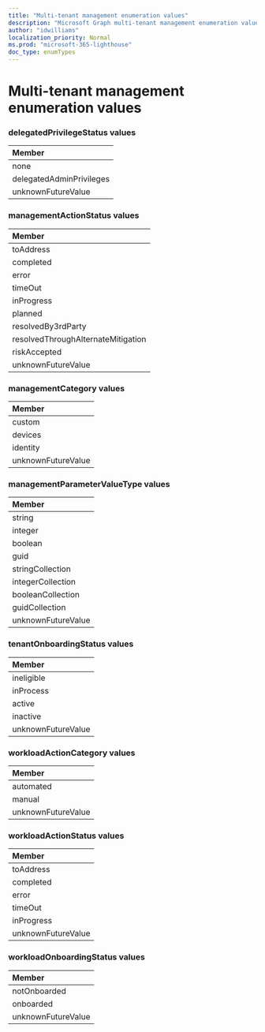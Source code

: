 ```yaml
---
title: "Multi-tenant management enumeration values"
description: "Microsoft Graph multi-tenant management enumeration values"
author: "idwilliams"
localization_priority: Normal
ms.prod: "microsoft-365-lighthouse"
doc_type: enumTypes
---
```


# Multi-tenant management enumeration values

### delegatedPrivilegeStatus values

|Member|
|:---|
|none|
|delegatedAdminPrivileges|
|unknownFutureValue|

### managementActionStatus values

|Member|
|:---|
|toAddress|
|completed|
|error|
|timeOut|
|inProgress|
|planned|
|resolvedBy3rdParty|
|resolvedThroughAlternateMitigation|
|riskAccepted|
|unknownFutureValue|

### managementCategory values

|Member|
|:---|
|custom|
|devices|
|identity|
|unknownFutureValue|

### managementParameterValueType values

|Member|
|:---|
|string|
|integer|
|boolean|
|guid|
|stringCollection|
|integerCollection|
|booleanCollection|
|guidCollection|
|unknownFutureValue|

### tenantOnboardingStatus values

|Member|
|:---|
|ineligible|
|inProcess|
|active|
|inactive|
|unknownFutureValue|

### workloadActionCategory values

|Member|
|:---|
|automated|
|manual|
|unknownFutureValue|

### workloadActionStatus values

|Member|
|:---|
|toAddress|
|completed|
|error|
|timeOut|
|inProgress|
|unknownFutureValue|

### workloadOnboardingStatus values

|Member|
|:---|
|notOnboarded|
|onboarded|
|unknownFutureValue|
